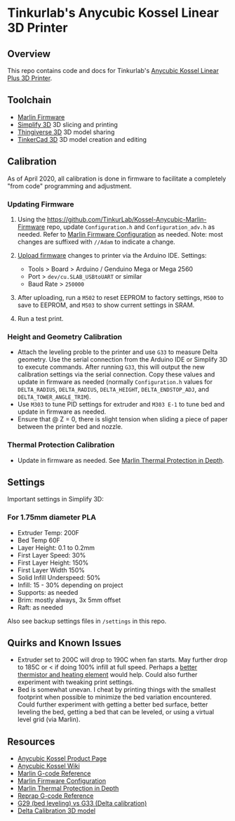 # Tinkurlab's Anycubic Kossel Linear 3D Printer

## Overview

This repo contains code and docs for Tinkurlab's [Anycubic Kossel Linear Plus 3D Printer](https://github.com/TinkurLab/3D-Printing).

## Toolchain

- [Marlin Firmware](https://marlinfw.org/)
- [Simplify 3D](https://www.simplify3d.com/) 3D slicing and printing
- [Thingiverse 3D](https://www.thingiverse.com/) 3D model sharing
- [TinkerCad 3D](https://www.tinkercad.com/) 3D model creation and editing

## Calibration

As of April 2020, all calibration is done in firmware to facilitate a completely "from code" programming and adjustment.

### Updating Firmware

1. Using the https://github.com/TinkurLab/Kossel-Anycubic-Marlin-Firmware repo, update `Configuration.h` and `Configuration_adv.h` as needed. Refer to [Marlin Firmware Configuration](https://marlinfw.org/docs/configuration/configuration.html) as needed. Note: most changes are suffixed with `//Adam` to indicate a change.
1. [Upload firmware](https://marlinfw.org/docs/configuration/configuration.html#hardware-info) changes to printer via the Arduino IDE. Settings:

   - Tools > Board > Arduino / Genduino Mega or Mega 2560
   - Port > `dev/cu.SLAB_USBtoUART` or similar
   - Baud Rate > `250000`

1. After uploading, run a `M502` to reset EEPROM to factory settings, `M500` to save to EEPROM, and `M503` to show current settings in SRAM.
1. Run a test print.

### Height and Geometry Calibration

- Attach the leveling proble to the printer and use `G33` to measure Delta geometry. Use the serial connection from the Arduino IDE or Simplify 3D to execute commands. After running `G33`, this will output the new calibration settings via the serial connection. Copy these values and update in firmware as needed (normally `Configuration.h` values for `DELTA_RADIUS`, `DELTA_RADIUS`, `DELTA_HEIGHT`, `DELTA_ENDSTOP_ADJ`, and `DELTA_TOWER_ANGLE_TRIM`).
- Use `M303` to tune PID settings for extruder and `M303 E-1` to tune bed and update in firmware as needed.
- Ensure that @ Z = 0, there is slight tension when sliding a piece of paper between the printer bed and nozzle.

### Thermal Protection Calibration

- Update in firmware as needed. See [Marlin Thermal Protection in Depth](https://jgaurorawiki.com/thermal-runaway).

## Settings

Important settings in Simplify 3D:

### For 1.75mm diameter PLA

- Extruder Temp: 200F
- Bed Temp 60F
- Layer Height: 0.1 to 0.2mm
- First Layer Speed: 30%
- First Layer Height: 150%
- First Layer Width 150%
- Solid Infill Underspeed: 50%
- Infill: 15 - 30% depending on project
- Supports: as needed
- Brim: mostly always, 3x 5mm offset
- Raft: as needed

Also see backup settings files in `/settings` in this repo.

## Quirks and Known Issues

- Extruder set to 200C will drop to 190C when fan starts. May further drop to 185C or < if doing 100% infill at full speed. Perhaps a [better thermistor and heating element](https://www.lpomykal.cz/anycubic-kossel-replacement-parts/) would help. Could also further experiment with tweaking print settings.
- Bed is somewhat unevan. I cheat by printing things with the smallest footprint when possible to minimize the bed variation encountered. Could further experiment with getting a better bed surface, better leveling the bed, getting a bed that can be leveled, or using a virtual level grid (via Marlin).

## Resources

- [Anycubic Kossel Product Page](https://www.anycubic.com/products/anycubic-kossel-3d-printer)
- [Anycubic Kossel Wiki](http://www.lpomykal.cz/3d-printers/kossel/)
- [Marlin G-code Reference](https://marlinfw.org/meta/gcode/)
- [Marlin Firmware Configuration](https://marlinfw.org/docs/configuration/configuration.html)
- [Marlin Thermal Protection in Depth](https://jgaurorawiki.com/thermal-runaway)
- [Reprap G-code Reference](http://reprap.org/wiki/G-code)
- [G29 (bed leveling) vs G33 (Delta calibration)](https://hennerley.wordpress.com/2018/01/29/g29-vs-g33/)
- [Delta Calibration 3D model](https://www.thingiverse.com/thing:2256557)
